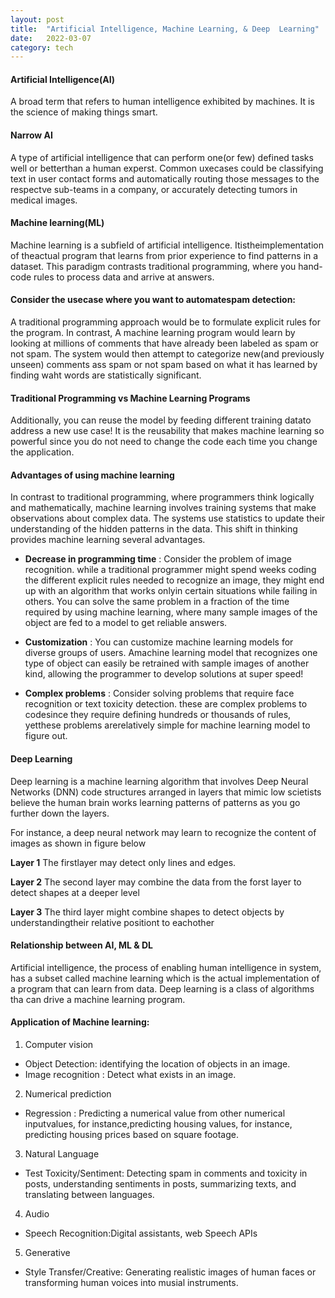 ```yaml
---
layout: post
title:  "Artificial Intelligence, Machine Learning, & Deep  Learning"
date:   2022-03-07 
category: tech
---
```


#### Artificial Intelligence(AI)
A broad term that refers to human intelligence exhibited by machines. It is the science of making things smart.

#### Narrow AI
A type of artificial intelligence that can perform one(or few) defined tasks well or betterthan a human experst. Common uxecases could be classifying text in user contact forms and automatically routing those messages to the respectve sub-teams in a company, or accurately detecting tumors in medical images.


#### Machine learning(ML)
Machine learning is a subfield of artificial intelligence. Itistheimplementation of theactual program that learns from prior experience to find patterns in a dataset. This paradigm contrasts traditional programming, where you hand-code rules to process data and arrive at answers.

#### Consider the usecase where you want to automatespam detection:
 A traditional programming approach would be to formulate explicit rules for the program. In contrast, A machine learning program would learn by looking at millions of comments that have already been labeled as spam or not spam. The system would then attempt to categorize new(and previously unseen) comments ass spam or not spam based on what it has learned by finding waht words are statistically significant.



#### Traditional Programming vs Machine Learning Programs
Additionally, you can reuse the model by feeding different training datato address a new use case! It is the reusability that makes machine learning so powerful since you do not need to change the code each time you change the application.



#### Advantages of using machine learning
In contrast to traditional programming, where programmers think logically and mathematically, machine learning involves training systems that make observations about complex data. The systems use statistics to update their understanding of the hidden patterns in the data. This shift in thinking provides machine learning several advantages.

- **Decrease in programming time** : Consider the problem of image recognition. while a traditional programmer might spend weeks coding the different explicit rules needed to recognize an image, they might end up with an algorithm that works onlyin certain situations while failing in others. You can solve the same problem in a fraction of the time required by using machine learning, where many sample images of the object are fed to a model to get reliable answers.


- **Customization** : You can customize machine learning models for diverse groups of users. Amachine learning model that recognizes one type of object can easily be retrained with sample images of another kind, allowing the programmer to develop solutions at super speed!

- **Complex problems** : Consider solving problems that require face recognition or text toxicity detection. these are complex problems to codesince they require defining hundreds or thousands of rules, yetthese problems arerelatively simple for machine learning model to figure out.



#### Deep Learning
Deep learning is a machine learning algorithm that involves Deep Neural Networks (DNN) code structures arranged in layers that mimic low scietists believe the human brain works learning patterns of patterns as you go further down the layers.

For instance, a deep neural network may learn to recognize the content of images as shown in figure below














**Layer 1** The firstlayer may detect only lines and edges.

**Layer 2** The second layer may combine the data from the forst layer to detect shapes at a deeper level

**Layer 3**
 The third layer might combine shapes to detect objects by understandingtheir relative positiont to eachother

#### Relationship between AI, ML & DL

 Artificial intelligence, the process of enabling human intelligence in system, has a subset called machine learning which is the actual implementation of a program that can learn from data. Deep learning is a class of algorithms tha can drive a machine learning program.

#### Application of Machine learning:
1. Computer vision 
- Object Detection: identifying the location of objects in an image.
- Image recognition : Detect what exists in an image.


2. Numerical prediction
- Regression : Predicting a numerical value from other numerical inputvalues, for instance,predicting housing values, for instance, predicting housing prices based on square footage.

3. Natural Language
- Test Toxicity/Sentiment: Detecting spam in comments and toxicity in posts, understanding sentiments in posts, summarizing texts, and translating between languages.

4. Audio 
- Speech Recognition:Digital assistants, web Speech APIs


5. Generative
- Style Transfer/Creative: Generating realistic images of human faces or transforming human voices into musial instruments.